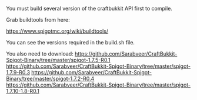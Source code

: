 You must build several version of the craftbukkit API first to compile.

Grab buildtools from here:

https://www.spigotmc.org/wiki/buildtools/

You can see the versions required in the build.sh file.

You also need to download:
https://github.com/Sarabveer/CraftBukkit-Spigot-Binary/tree/master/spigot-1.7.5-R0.1
https://github.com/Sarabveer/CraftBukkit-Spigot-Binary/tree/master/spigot-1.7.9-R0.3
https://github.com/Sarabveer/CraftBukkit-Spigot-Binary/tree/master/spigot-1.7.2-R0.4
https://github.com/Sarabveer/CraftBukkit-Spigot-Binary/tree/master/spigot-1.7.10-1.8-R0.1
